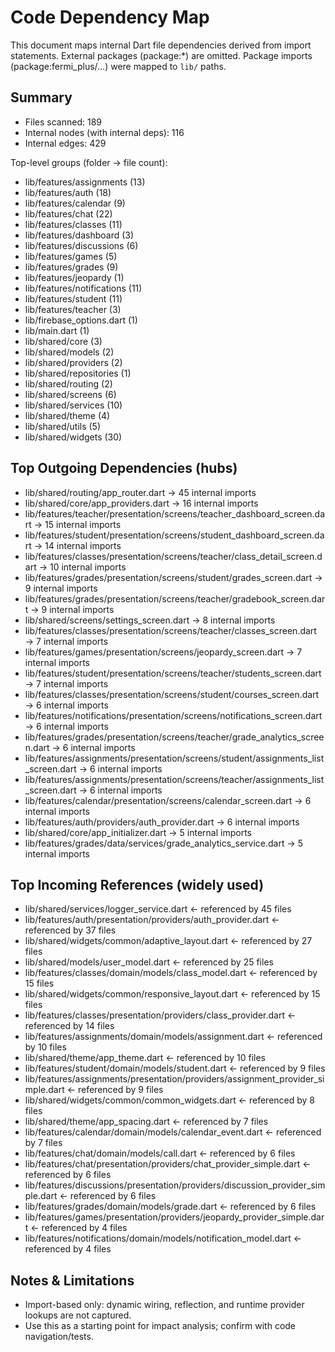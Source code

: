 # Code Dependency Map

This document maps internal Dart file dependencies derived from import statements. External packages (package:*) are omitted. Package imports (package:fermi_plus/…) were mapped to `lib/` paths.

## Summary
- Files scanned: 189
- Internal nodes (with internal deps): 116
- Internal edges: 429

Top-level groups (folder → file count):
- lib/features/assignments (13)
- lib/features/auth (18)
- lib/features/calendar (9)
- lib/features/chat (22)
- lib/features/classes (11)
- lib/features/dashboard (3)
- lib/features/discussions (6)
- lib/features/games (5)
- lib/features/grades (9)
- lib/features/jeopardy (1)
- lib/features/notifications (11)
- lib/features/student (11)
- lib/features/teacher (3)
- lib/firebase_options.dart (1)
- lib/main.dart (1)
- lib/shared/core (3)
- lib/shared/models (2)
- lib/shared/providers (2)
- lib/shared/repositories (1)
- lib/shared/routing (2)
- lib/shared/screens (6)
- lib/shared/services (10)
- lib/shared/theme (4)
- lib/shared/utils (5)
- lib/shared/widgets (30)

## Top Outgoing Dependencies (hubs)
- lib/shared/routing/app_router.dart → 45 internal imports
- lib/shared/core/app_providers.dart → 16 internal imports
- lib/features/teacher/presentation/screens/teacher_dashboard_screen.dart → 15 internal imports
- lib/features/student/presentation/screens/student_dashboard_screen.dart → 14 internal imports
- lib/features/classes/presentation/screens/teacher/class_detail_screen.dart → 10 internal imports
- lib/features/grades/presentation/screens/student/grades_screen.dart → 9 internal imports
- lib/features/grades/presentation/screens/teacher/gradebook_screen.dart → 9 internal imports
- lib/shared/screens/settings_screen.dart → 8 internal imports
- lib/features/classes/presentation/screens/teacher/classes_screen.dart → 7 internal imports
- lib/features/games/presentation/screens/jeopardy_screen.dart → 7 internal imports
- lib/features/student/presentation/screens/teacher/students_screen.dart → 7 internal imports
- lib/features/classes/presentation/screens/student/courses_screen.dart → 6 internal imports
- lib/features/notifications/presentation/screens/notifications_screen.dart → 6 internal imports
- lib/features/grades/presentation/screens/teacher/grade_analytics_screen.dart → 6 internal imports
- lib/features/assignments/presentation/screens/student/assignments_list_screen.dart → 6 internal imports
- lib/features/assignments/presentation/screens/teacher/assignments_list_screen.dart → 6 internal imports
- lib/features/calendar/presentation/screens/calendar_screen.dart → 6 internal imports
- lib/features/auth/providers/auth_provider.dart → 6 internal imports
- lib/shared/core/app_initializer.dart → 5 internal imports
- lib/features/grades/data/services/grade_analytics_service.dart → 5 internal imports

## Top Incoming References (widely used)
- lib/shared/services/logger_service.dart ← referenced by 45 files
- lib/features/auth/presentation/providers/auth_provider.dart ← referenced by 37 files
- lib/shared/widgets/common/adaptive_layout.dart ← referenced by 27 files
- lib/shared/models/user_model.dart ← referenced by 25 files
- lib/features/classes/domain/models/class_model.dart ← referenced by 15 files
- lib/shared/widgets/common/responsive_layout.dart ← referenced by 15 files
- lib/features/classes/presentation/providers/class_provider.dart ← referenced by 14 files
- lib/features/assignments/domain/models/assignment.dart ← referenced by 10 files
- lib/shared/theme/app_theme.dart ← referenced by 10 files
- lib/features/student/domain/models/student.dart ← referenced by 9 files
- lib/features/assignments/presentation/providers/assignment_provider_simple.dart ← referenced by 9 files
- lib/shared/widgets/common/common_widgets.dart ← referenced by 8 files
- lib/shared/theme/app_spacing.dart ← referenced by 7 files
- lib/features/calendar/domain/models/calendar_event.dart ← referenced by 7 files
- lib/features/chat/domain/models/call.dart ← referenced by 6 files
- lib/features/chat/presentation/providers/chat_provider_simple.dart ← referenced by 6 files
- lib/features/discussions/presentation/providers/discussion_provider_simple.dart ← referenced by 6 files
- lib/features/grades/domain/models/grade.dart ← referenced by 6 files
- lib/features/games/presentation/providers/jeopardy_provider_simple.dart ← referenced by 4 files
- lib/features/notifications/domain/models/notification_model.dart ← referenced by 4 files

## Notes & Limitations
- Import-based only: dynamic wiring, reflection, and runtime provider lookups are not captured.
- Use this as a starting point for impact analysis; confirm with code navigation/tests.

